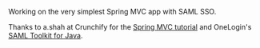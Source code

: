 Working on the very simplest Spring MVC app with SAML SSO.

Thanks to a.shah at Crunchify for the [Spring MVC tutorial](http://crunchify.com/simplest-spring-mvc-hello-world-example-tutorial-spring-model-view-controller-tips/) and OneLogin's [SAML Toolkit for Java](https://github.com/onelogin/java-saml).
